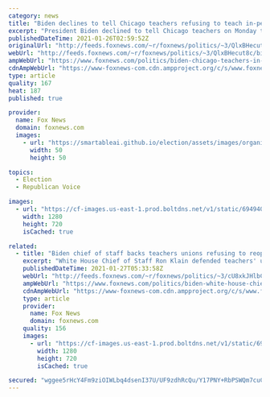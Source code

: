 ```yaml
---
category: news
title: "Biden declines to tell Chicago teachers refusing to teach in-person to go back to work"
excerpt: "President Biden declined to tell Chicago teachers on Monday to return to school following a union vote over the weekend to defy a district order for educators to return to campuses in order to prepare to resume in-person classroom instruction. "
publishedDateTime: 2021-01-26T02:59:52Z
originalUrl: "http://feeds.foxnews.com/~r/foxnews/politics/~3/QlxBHecut8c/biden-chicago-teachers-in-person"
webUrl: "http://feeds.foxnews.com/~r/foxnews/politics/~3/QlxBHecut8c/biden-chicago-teachers-in-person"
ampWebUrl: "https://www.foxnews.com/politics/biden-chicago-teachers-in-person.amp"
cdnAmpWebUrl: "https://www-foxnews-com.cdn.ampproject.org/c/s/www.foxnews.com/politics/biden-chicago-teachers-in-person.amp"
type: article
quality: 167
heat: 187
published: true

provider:
  name: Fox News
  domain: foxnews.com
  images:
    - url: "https://smartableai.github.io/election/assets/images/organizations/foxnews.com-50x50.jpg"
      width: 50
      height: 50

topics:
  - Election
  - Republican Voice

images:
  - url: "https://cf-images.us-east-1.prod.boltdns.net/v1/static/694940094001/25dcc8d9-7494-4c44-8cf2-2365a0d57081/421b43a2-10ba-403c-abe0-ece8931d386a/1280x720/match/image.jpg"
    width: 1280
    height: 720
    isCached: true

related:
  - title: "Biden chief of staff backs teachers unions refusing to reopen schools, says they're not 'overruling' science"
    excerpt: "White House Chief of Staff Ron Klain defended teachers' unions who refuse to resume in-person teaching despite studies that have shown a low risk of spreading the coronavirus. "
    publishedDateTime: 2021-01-27T05:33:58Z
    webUrl: "http://feeds.foxnews.com/~r/foxnews/politics/~3/cU8xkJHlbC0/biden-white-house-chief-of-staff-ron-klain-teachers-unions"
    ampWebUrl: "https://www.foxnews.com/politics/biden-white-house-chief-of-staff-ron-klain-teachers-unions.amp"
    cdnAmpWebUrl: "https://www-foxnews-com.cdn.ampproject.org/c/s/www.foxnews.com/politics/biden-white-house-chief-of-staff-ron-klain-teachers-unions.amp"
    type: article
    provider:
      name: Fox News
      domain: foxnews.com
    quality: 156
    images:
      - url: "https://cf-images.us-east-1.prod.boltdns.net/v1/static/694940094001/8165f027-9f5c-4e52-9509-e67c043beed3/c15738eb-1dc2-4250-9b12-0381594bebf7/1280x720/match/image.jpg"
        width: 1280
        height: 720
        isCached: true

secured: "wggee5rHcY4Fm9ziOIWLbq4dsenI37U/UF9zdhRcQu/Y17PNY+RbPSWQm7cuCHylEsayIUj9z78jAkKSBqONCD7Ngqzzypl9c6HVQ9LJ0NFDubWzoOpVGzM7LbFd/3A1/ZCv0qB0T4SIe60bhJ/97gO1mZemiSDZ9P5A2YXpHC+vHhhmrPMpqCmjqXOPYXt8uYYD74W+J24mr0154wHBCGriMzIsP5HpAZD9xOUNS7f94um6+TMZODVe2lnrHDklDOrN6DIwlPanys843vBkvEc7szCu7c0JkHT7lR3huEGmO9jDh5sxnvICL0gDX6umYhQaPdZPwQJxKjhVPB/dOg38CLEfsqUg/tiXZWbd870=;2HdMyyXHdptlDN7gK8zGBw=="
---
```


